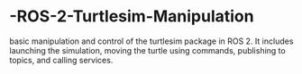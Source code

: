 # -ROS-2-Turtlesim-Manipulation
basic manipulation and control of the turtlesim package in ROS 2. It includes launching the simulation, moving the turtle using commands, publishing to topics, and calling services.
